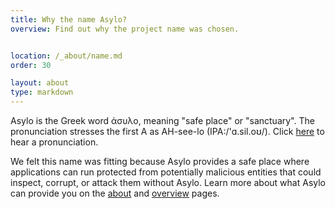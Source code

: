 ```yaml
---
title: Why the name Asylo?
overview: Find out why the project name was chosen.


location: /_about/name.md
order: 30

layout: about
type: markdown
---
```


Asylo is the Greek word άσυλο, meaning "safe place" or "sanctuary". The
pronunciation stresses the first A as AH-see-lo (IPA:/'ɑ.sil.oʊ/). <audio
id="pronounce" src="asylo.wav"></audio> Click
[here](javascript:document.getElementById('pronounce').play()) to hear a
pronunciation.

We felt this name was fitting because Asylo provides a safe place where
applications can run protected from potentially malicious entities that could inspect, corrupt, or attack them without Asylo. Learn more about what Asylo can
provide you on the [about](about.html) and [overview](overview.html) pages.
